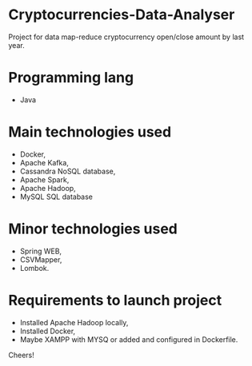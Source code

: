 # Cryptocurrencies-Data-Analyser
Project for data map-reduce cryptocurrency open/close amount by last year.

# Programming lang
- Java

# Main technologies used
- Docker,
- Apache Kafka,
- Cassandra NoSQL database,
- Apache Spark,
- Apache Hadoop,
- MySQL SQL database

# Minor technologies used
- Spring WEB,
- CSVMapper,
- Lombok.

# Requirements to launch project
- Installed Apache Hadoop locally,
- Installed Docker,
- Maybe XAMPP with MYSQ or added and configured in Dockerfile.

Cheers!
